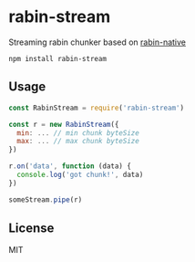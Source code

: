 # rabin-stream

Streaming rabin chunker based on [rabin-native](https://github.com/hyperdivision/rabin-native)

```
npm install rabin-stream
```

## Usage

``` js
const RabinStream = require('rabin-stream')

const r = new RabinStream({
  min: ... // min chunk byteSize
  max: ... // max chunk byteSize
})

r.on('data', function (data) {
  console.log('got chunk!', data)
})

someStream.pipe(r)
```

## License

MIT
